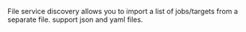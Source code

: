 File service discovery allows you to import a list of jobs/targets from a separate file.
support json and yaml files.
